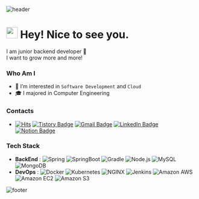 ![header](https://capsule-render.vercel.app/api?type=waving&color=0:bfbdf4,100:fcdae4&fontColor=ffffff&height=200&section=header&text=Taerin%20Ha&fontSize=70&animation=fadeIn&fontAlign=25&fontAlignY=38&desc=Growth%20oriented%20Engineer&descAlignY=43&descAlign=60)
<h1><img src="https://emojis.slackmojis.com/emojis/images/1531849430/4246/blob-sunglasses.gif?1531849430" width="30"/> Hey! Nice to see you.</h1>


<p>
  I am junior backend developer 🐣 </br>
  I want to grow more and more!
</p>



<!-- 백준 프로필 카드
<a href="https://solved.ac/profile/taerinn">
<img align='right' src="http://mazassumnida.wtf/api/v2/generate_badge?boj=taerinn">
</a>

<a href="https://solved.ac/profile/taerinn">
<img align='right' src="http://mazandi.herokuapp.com/api?handle=taerinn&theme=warm"/>
</a>
-->


### Who Am I

- 🌱 I’m interested in `Software Development` and `Cloud`
- 🎓 I majored in Computer Engineering


### Contacts

- [![Hits](https://hits.seeyoufarm.com/api/count/incr/badge.svg?url=https%3A%2F%2Fgithub.com%2Fhataerin&count_bg=%23177E89&title_bg=%23555555&icon=&icon_color=%23E7E7E7&title=%E2%AD%90hits+&edge_flat=false)](https://hits.seeyoufarm.com)
[![Tistory Badge](https://img.shields.io/badge/Tech%20Blog-084c61?style=flat&logoColor=white&logo=tvtime)](https://dev-taerin.tistory.com/)
[![Gmail Badge](https://img.shields.io/badge/Gmail-db3a34?style=flat&logo=Gmail&logoColor=white)](mailto:goil1113@likelion.org)
[![LinkedIn Badge](https://img.shields.io/badge/Linked%20In-0A66C2?style=flat&logo=LinkedIn&logoColor=white)]()
[![Notion Badge](https://img.shields.io/badge/Portfolio-f0a202?style=flat&logoColor=white&logo=notion)]()


### Tech Stack 
- **BackEnd** : 
![Spring](https://img.shields.io/badge/Spring-6DB33F?style=flat&logoColor=white&logo=spring)
![SpringBoot](https://img.shields.io/badge/Spring%20Boot-6DB33F?style=flat&logoColor=white&logo=springboot)
![Gradle](https://img.shields.io/badge/Gradle-02303A?style=flat&logoColor=white&logo=Gradle)
![Node.js](https://img.shields.io/badge/Node.js-339933?style=flat&logoColor=white&logo=Node.js)
![MySQL](https://img.shields.io/badge/MySQL-4479A1?style=flat&logoColor=white&logo=mysql)
![MongoDB](https://img.shields.io/badge/MongoDB-47A248?style=flat&logoColor=white&logo=mongodb)
- **DevOps** : 
![Docker](https://img.shields.io/badge/Docker-2496ED?style=flat&logoColor=white&logo=Docker)
![Kubernetes](https://img.shields.io/badge/Kubernetes-326CE5?style=flat&logoColor=white&logo=Kubernetes)
![NGINX](https://img.shields.io/badge/NGINX-009639?style=flat&logoColor=white&logo=NGINX)
![Jenkins](https://img.shields.io/badge/Jenkins-D24939?style=flat&logoColor=white&logo=Jenkins)
![Amazon AWS](https://img.shields.io/badge/AWS-232F3E?style=flat&logoColor=white&logo=AmazonAWS)
![Amazon EC2](https://img.shields.io/badge/EC2-FF9900?style=flat&logoColor=white&logo=AmazonEC2)
![Amazon S3](https://img.shields.io/badge/S3-FF9900?style=flat&logoColor=white&logo=AmazonS3)



![footer](https://capsule-render.vercel.app/api?section=footer&type=waving&color=0:bfbdf4,100:fcdae4)

